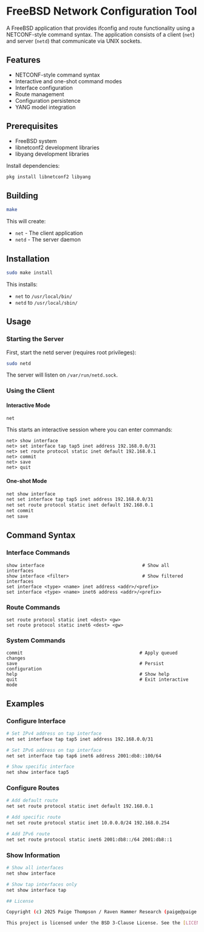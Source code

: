# FreeBSD Network Configuration Tool

A FreeBSD application that provides ifconfig and route functionality using a NETCONF-style command syntax. The application consists of a client (`net`) and server (`netd`) that communicate via UNIX sockets.

## Features

- NETCONF-style command syntax
- Interactive and one-shot command modes
- Interface configuration
- Route management
- Configuration persistence
- YANG model integration

## Prerequisites

- FreeBSD system
- libnetconf2 development libraries
- libyang development libraries

Install dependencies:
```bash
pkg install libnetconf2 libyang
```

## Building

```bash
make
```

This will create:
- `net` - The client application
- `netd` - The server daemon

## Installation

```bash
sudo make install
```

This installs:
- `net` to `/usr/local/bin/`
- `netd` to `/usr/local/sbin/`

## Usage

### Starting the Server

First, start the netd server (requires root privileges):

```bash
sudo netd
```

The server will listen on `/var/run/netd.sock`.

### Using the Client

#### Interactive Mode

```bash
net
```

This starts an interactive session where you can enter commands:

```
net> show interface
net> set interface tap tap5 inet address 192.168.0.0/31
net> set route protocol static inet default 192.168.0.1
net> commit
net> save
net> quit
```

#### One-shot Mode

```bash
net show interface
net set interface tap tap5 inet address 192.168.0.0/31
net set route protocol static inet default 192.168.0.1
net commit
net save
```

## Command Syntax

### Interface Commands

```
show interface                                    # Show all interfaces
show interface <filter>                           # Show filtered interfaces
set interface <type> <name> inet address <addr>/<prefix>
set interface <type> <name> inet6 address <addr>/<prefix>
```

### Route Commands

```
set route protocol static inet <dest> <gw>
set route protocol static inet6 <dest> <gw>
```

### System Commands

```
commit                                           # Apply queued changes
save                                             # Persist configuration
help                                             # Show help
quit                                             # Exit interactive mode
```

## Examples

### Configure Interface

```bash
# Set IPv4 address on tap interface
net set interface tap tap5 inet address 192.168.0.0/31

# Set IPv6 address on tap interface
net set interface tap tap6 inet6 address 2001:db8::100/64

# Show specific interface
net show interface tap5
```

### Configure Routes

```bash
# Add default route
net set route protocol static inet default 192.168.0.1

# Add specific route
net set route protocol static inet 10.0.0.0/24 192.168.0.254

# Add IPv6 route
net set route protocol static inet6 2001:db8::/64 2001:db8::1


```

### Show Information

```bash
# Show all interfaces
net show interface

# Show tap interfaces only
net show interface tap

## License

Copyright (c) 2025 Paige Thompson / Raven Hammer Research (paige@paige.bio)

This project is licensed under the BSD 3-Clause License. See the [LICENSE](LICENSE) file for details.
